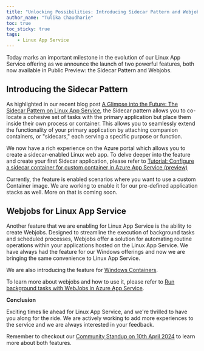 ```yaml
---
title: "Unlocking Possibilities: Introducing Sidecar Pattern and Webjobs for Linux App Service in Public Preview!"
author_name: "Tulika Chaudharie"
toc: true
toc_sticky: true
tags:
    - Linux App Service
---
```


Today marks an important milestone in the evolution of our Linux App Service offering as we announce the launch of two powerful features, both now available in Public Preview: the Sidecar Pattern and Webjobs.

## Introducing the Sidecar Pattern

As highlighted in our recent blog post [A Glimpse into the Future: The Sidecar Pattern on Linux App Service](https://techcommunity.microsoft.com/t5/apps-on-azure-blog/a-glimpse-into-the-future-the-sidecar-pattern-on-linux-app/ba-p/4045680), the Sidecar pattern allows you to co-locate a cohesive set of tasks with the primary application but place them inside their own process or container. This allows you to seamlessly extend the functionality of your primary application by attaching companion containers, or "sidecars," each serving a specific purpose or function.

We now have a rich experience on the Azure portal which allows you to create a sidecar-enabled Linux web app. To delve deeper into the feature and create your first Sidecar application, please refer to [Tutorial: Configure a sidecar container for custom container in Azure App Service (preview)](https://go.microsoft.com/fwlink/?linkid=2257512)

Currently, the feature is enabled scenarios where you want to use a custom Container image. We are working to enable it for our pre-defined application stacks as well. More on that is coming soon.

## Webjobs for Linux App Service

Another feature that we are enabling for Linux App Service is the ability to create Webjobs. Designed to streamline the execution of background tasks and scheduled processes, Webjobs offer a solution for automating routine operations within your applications hosted on the Linux App Service. We have always had the feature for our Windows offerings and now we are bringing the same convenience to Linux App Service.

We are also introducing the feature for [Windows Containers](https://learn.microsoft.com/en-us/azure/app-service/quickstart-custom-container?tabs=dotnet&pivots=container-windows-azure-portal). 

To learn more about webjobs and how to use it, please refer to [Run background tasks with WebJobs in Azure App Service](https://learn.microsoft.com/en-us/azure/app-service/webjobs-create).

**Conclusion**

Exciting times lie ahead for Linux App Service, and we're thrilled to have you along for the ride. We are actively working to add more experiences to the service and we are always interested in your feedback.

Remember to checkout our [Community Standup on 10th April 2024](https://www.youtube.com/live/s7pT0oX7jcs?si=QKTRLYbMuS18kHy4) to learn more about both features. 